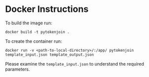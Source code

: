 # Docker Instructions

To build the image run:
```
docker build -t pytokenjoin .
```

To create the container run:
```
docker run -v <path-to-local-directory>/:/app/ pytokenjoin  template_input.json template_output.json
```

Please examine the `template_input.json` to understand the required parameters.
